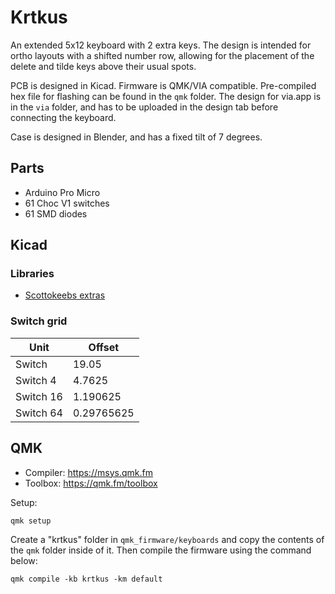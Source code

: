 # Krtkus

An extended 5x12 keyboard with 2 extra keys. The design is intended for ortho layouts with a shifted number row, allowing for the placement of the delete and tilde keys above their usual spots.

PCB is designed in Kicad. Firmware is QMK/VIA compatible. Pre-compiled hex file for flashing can be found in the `qmk` folder. The design for via.app is in the `via` folder, and has to be uploaded in the design tab before connecting the keyboard.

Case is designed in Blender, and has a fixed tilt of 7 degrees.

## Parts

- Arduino Pro Micro
- 61 Choc V1 switches
- 61 SMD diodes

## Kicad

### Libraries

- [Scottokeebs extras](https://github.com/joe-scotto/scottokeebs/tree/main/Extras/ScottoKicad)

### Switch grid

| Unit | Offset |
| --- | --- |
| Switch | 19.05 |
| Switch 4 | 4.7625 |
| Switch 16 | 1.190625 |
| Switch 64 | 0.29765625 |

## QMK

- Compiler: https://msys.qmk.fm
- Toolbox: https://qmk.fm/toolbox

Setup:

```
qmk setup
```

Create a "krtkus" folder in `qmk_firmware/keyboards` and copy the contents of the `qmk` folder inside of it. Then compile the firmware using the command below:

```
qmk compile -kb krtkus -km default
```